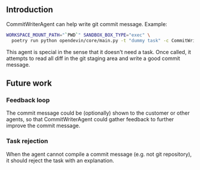 ## Introduction

CommitWriterAgent can help write git commit message. Example:

```bash
WORKSPACE_MOUNT_PATH="`PWD`" SANDBOX_BOX_TYPE="exec" \
  poetry run python opendevin/core/main.py -t "dummy task" -c CommitWriterAgent -d ./
```

This agent is special in the sense that it doesn't need a task. Once called,
it attempts to read all diff in the git staging area and write a good commit
message.

## Future work

### Feedback loop

The commit message could be (optionally) shown to the customer or
other agents, so that CommitWriterAgent could gather feedback to further
improve the commit message.

### Task rejection

When the agent cannot compile a commit message (e.g. not git repository), it
should reject the task with an explanation.
